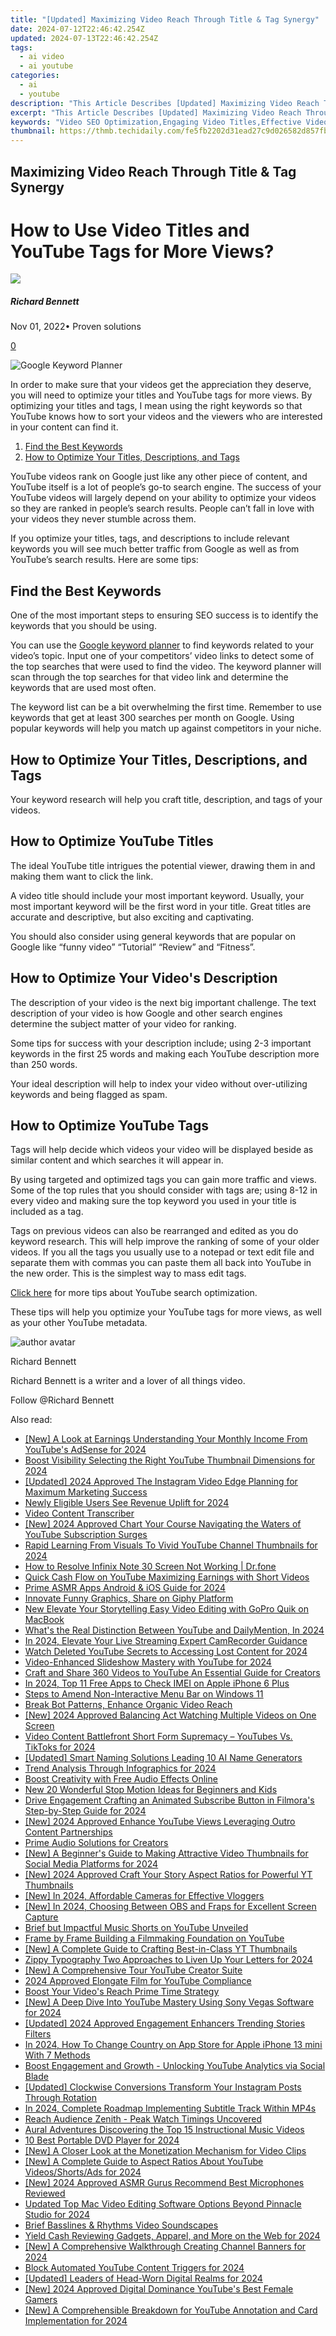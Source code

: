 ```yaml
---
title: "[Updated] Maximizing Video Reach Through Title & Tag Synergy"
date: 2024-07-12T22:46:42.254Z
updated: 2024-07-13T22:46:42.254Z
tags:
  - ai video
  - ai youtube
categories:
  - ai
  - youtube
description: "This Article Describes [Updated] Maximizing Video Reach Through Title & Tag Synergy"
excerpt: "This Article Describes [Updated] Maximizing Video Reach Through Title & Tag Synergy"
keywords: "Video SEO Optimization,Engaging Video Titles,Effective Video Tags,Boosting Video Views,Title & Tag Strategy,Video Reach Expansion,Synergistic Video Meta"
thumbnail: https://thmb.techidaily.com/fe5fb2202d31ead27c9d026582d857fbe91d9882cc06bf2431577eb2dc90df03.jpg
---
```


## Maximizing Video Reach Through Title & Tag Synergy

# How to Use Video Titles and YouTube Tags for More Views?

![](https://images.wondershare.com/filmora/article-images/richard-bennett.jpg)

##### Richard Bennett

 Nov 01, 2022• Proven solutions

[0](#commentsBoxSeoTemplate)

![Google Keyword Planner](https://images.wondershare.com/filmora/article-images/google-ads-keyword-planner.jpg)

In order to make sure that your videos get the appreciation they deserve, you will need to optimize your titles and YouTube tags for more views. By optimizing your titles and tags, I mean using the right keywords so that YouTube knows how to sort your videos and the viewers who are interested in your content can find it.

1. [Find the Best Keywords](#find)
2. [How to Optimize Your Titles, Descriptions, and Tags](#how)

 YouTube videos rank on Google just like any other piece of content, and YouTube itself is a lot of people’s go-to search engine. The success of your YouTube videos will largely depend on your ability to optimize your videos so they are ranked in people’s search results. People can’t fall in love with your videos they never stumble across them.

If you optimize your titles, tags, and descriptions to include relevant keywords you will see much better traffic from Google as well as from YouTube’s search results. Here are some tips:

## Find the Best Keywords

One of the most important steps to ensuring SEO success is to identify the keywords that you should be using.

You can use the [Google keyword planner](https://adwords.google.com/KeywordPlanner) to find keywords related to your video’s topic. Input one of your competitors’ video links to detect some of the top searches that were used to find the video. The keyword planner will scan through the top searches for that video link and determine the keywords that are used most often.

The keyword list can be a bit overwhelming the first time. Remember to use keywords that get at least 300 searches per month on Google. Using popular keywords will help you match up against competitors in your niche.

## How to Optimize Your Titles, Descriptions, and Tags

Your keyword research will help you craft title, description, and tags of your videos.

## How to Optimize YouTube Titles

The ideal YouTube title intrigues the potential viewer, drawing them in and making them want to click the link.

A video title should include your most important keyword. Usually, your most important keyword will be the first word in your title. Great titles are accurate and descriptive, but also exciting and captivating.

You should also consider using general keywords that are popular on Google like “funny video” “Tutorial” “Review” and “Fitness”.

## How to Optimize Your Video's Description

The description of your video is the next big important challenge. The text description of your video is how Google and other search engines determine the subject matter of your video for ranking.

Some tips for success with your description include; using 2-3 important keywords in the first 25 words and making each YouTube description more than 250 words.

Your ideal description will help to index your video without over-utilizing keywords and being flagged as spam.

## How to Optimize YouTube Tags

Tags will help decide which videos your video will be displayed beside as similar content and which searches it will appear in.

By using targeted and optimized tags you can gain more traffic and views. Some of the top rules that you should consider with tags are; using 8-12 in every video and making sure the top keyword you used in your title is included as a tag.

Tags on previous videos can also be rearranged and edited as you do keyword research. This will help improve the ranking of some of your older videos. If you all the tags you usually use to a notepad or text edit file and separate them with commas you can paste them all back into YouTube in the new order. This is the simplest way to mass edit tags.

[Click here](https://www.filmora.io/community-blog/4-steps-to-rank-higher-in-youtube%E2%80%99s-search-results-277.html) for more tips about YouTube search optimization.

These tips will help you optimize your YouTube tags for more views, as well as your other YouTube metadata.

![author avatar](https://images.wondershare.com/filmora/article-images/richard-bennett.jpg)

Richard Bennett

Richard Bennett is a writer and a lover of all things video.

Follow @Richard Bennett


<ins class="adsbygoogle"
     style="display:block"
     data-ad-format="autorelaxed"
     data-ad-client="ca-pub-7571918770474297"
     data-ad-slot="1223367746"></ins>



<ins class="adsbygoogle"
     style="display:block"
     data-ad-client="ca-pub-7571918770474297"
     data-ad-slot="8358498916"
     data-ad-format="auto"
     data-full-width-responsive="true"></ins>



<span class="atpl-alsoreadstyle">Also read:</span>
<div><ul>
<li><a href="https://youtube-blog.techidaily.com/-look-at-earnings-understanding-your-monthly-income-from-youtubes-adsense-for-2024/"><u>[New] A Look at Earnings  Understanding Your Monthly Income From YouTube's AdSense for 2024</u></a></li>
<li><a href="https://youtube-tips.techidaily.com/-visibility-selecting-the-right-youtube-thumbnail-dimensions-for-2024/"><u>Boost Visibility  Selecting the Right YouTube Thumbnail Dimensions for 2024</u></a></li>
<li><a href="https://instagram-video-recordings.techidaily.com/updated-2024-approved-the-instagram-video-edge-planning-for-maximum-marketing-success/"><u>[Updated] 2024 Approved  The Instagram Video Edge  Planning for Maximum Marketing Success</u></a></li>
<li><a href="https://youtube-tips.techidaily.com/-eligible-users-see-revenue-uplift-for-2024/"><u>Newly Eligible Users See Revenue Uplift for 2024</u></a></li>
<li><a href="https://youtube-tips.techidaily.com/-content-transcriber/"><u>Video Content Transcriber</u></a></li>
<li><a href="https://youtube-tips.techidaily.com/024-approved-chart-your-course-navigating-the-waters-of-youtube-subscription-surges/"><u>[New] 2024 Approved  Chart Your Course  Navigating the Waters of YouTube Subscription Surges</u></a></li>
<li><a href="https://youtube-tips.techidaily.com/-learning-from-visuals-to-vivid-youtube-channel-thumbnails-for-2024/"><u>Rapid Learning  From Visuals To Vivid YouTube Channel Thumbnails for 2024</u></a></li>
<li><a href="https://howto.techidaily.com/how-to-resolve-infinix-note-30-screen-not-working-drfone-by-drfone-fix-android-problems-fix-android-problems/"><u>How to Resolve Infinix Note 30 Screen Not Working | Dr.fone</u></a></li>
<li><a href="https://youtube-tips.techidaily.com/-cash-flow-on-youtube-maximizing-earnings-with-short-videos/"><u>Quick Cash Flow on YouTube  Maximizing Earnings with Short Videos</u></a></li>
<li><a href="https://youtube-tips.techidaily.com/-asmr-apps-android-and-ios-guide-for-2024/"><u>Prime ASMR Apps  Android & iOS Guide for 2024</u></a></li>
<li><a href="https://article-tips.techidaily.com/innovate-funny-graphics-share-on-giphy-platform/"><u>Innovate Funny Graphics, Share on Giphy Platform</u></a></li>
<li><a href="https://ai-driven-video-production.techidaily.com/new-elevate-your-storytelling-easy-video-editing-with-gopro-quik-on-macbook/"><u>New Elevate Your Storytelling Easy Video Editing with GoPro Quik on MacBook</u></a></li>
<li><a href="https://youtube-tips.techidaily.com/-the-real-distinction-between-youtube-and-dailymention-in-2024/"><u>What's the Real Distinction Between YouTube and DailyMention, In 2024</u></a></li>
<li><a href="https://on-screen-recording.techidaily.com/in-2024-elevate-your-live-streaming-expert-camrecorder-guidance/"><u>In 2024, Elevate Your Live Streaming  Expert CamRecorder Guidance</u></a></li>
<li><a href="https://youtube-tips.techidaily.com/-deleted-youtube-secrets-to-accessing-lost-content-for-2024/"><u>Watch Deleted YouTube  Secrets to Accessing Lost Content for 2024</u></a></li>
<li><a href="https://youtube-tips.techidaily.com/-enhanced-slideshow-mastery-with-youtube-for-2024/"><u>Video-Enhanced Slideshow Mastery with YouTube for 2024</u></a></li>
<li><a href="https://youtube-tips.techidaily.com/-and-share-360-videos-to-youtube-an-essential-guide-for-creators/"><u>Craft and Share 360 Videos to YouTube  An Essential Guide for Creators</u></a></li>
<li><a href="https://sim-unlock.techidaily.com/in-2024-top-11-free-apps-to-check-imei-on-apple-iphone-6-plus-by-drfone-ios/"><u>In 2024, Top 11 Free Apps to Check IMEI on Apple iPhone 6 Plus</u></a></li>
<li><a href="https://windows11.techidaily.com/steps-to-amend-non-interactive-menu-bar-on-windows-11/"><u>Steps to Amend Non-Interactive Menu Bar on Windows 11</u></a></li>
<li><a href="https://youtube-tips.techidaily.com/-bot-patterns-enhance-organic-video-reach/"><u>Break Bot Patterns, Enhance Organic Video Reach</u></a></li>
<li><a href="https://youtube-tips.techidaily.com/024-approved-balancing-act-watching-multiple-videos-on-one-screen/"><u>[New] 2024 Approved  Balancing Act  Watching Multiple Videos on One Screen</u></a></li>
<li><a href="https://youtube-tips.techidaily.com/-content-battlefront-short-form-supremacy-youtubes-vs-tiktoks-for-2024/"><u>Video Content Battlefront  Short Form Supremacy – YouTubes Vs. TikToks for 2024</u></a></li>
<li><a href="https://extra-skills.techidaily.com/updated-smart-naming-solutions-leading-10-ai-name-generators/"><u>[Updated] Smart Naming Solutions  Leading 10 AI Name Generators</u></a></li>
<li><a href="https://youtube-tips.techidaily.com/-analysis-through-infographics-for-2024/"><u>Trend Analysis Through Infographics for 2024</u></a></li>
<li><a href="https://youtube-tips.techidaily.com/-creativity-with-free-audio-effects-online/"><u>Boost Creativity with Free Audio Effects Online</u></a></li>
<li><a href="https://meme-emoji.techidaily.com/new-20-wonderful-stop-motion-ideas-for-beginners-and-kids/"><u>New 20 Wonderful Stop Motion Ideas for Beginners and Kids</u></a></li>
<li><a href="https://youtube-tips.techidaily.com/-engagement-crafting-an-animated-subscribe-button-in-filmoras-step-by-step-guide-for-2024/"><u>Drive Engagement  Crafting an Animated Subscribe Button in Filmora's Step-by-Step Guide for 2024</u></a></li>
<li><a href="https://facebook-video-share.techidaily.com/new-2024-approved-enhance-youtube-views-leveraging-outro-content-partnerships/"><u>[New] 2024 Approved  Enhance YouTube Views  Leveraging Outro Content Partnerships</u></a></li>
<li><a href="https://youtube-tips.techidaily.com/-audio-solutions-for-creators/"><u>Prime Audio Solutions for Creators</u></a></li>
<li><a href="https://youtube-tips.techidaily.com/-beginners-guide-to-making-attractive-video-thumbnails-for-social-media-platforms-for-2024/"><u>[New] A Beginner's Guide to Making Attractive Video Thumbnails for Social Media Platforms for 2024</u></a></li>
<li><a href="https://youtube-tips.techidaily.com/024-approved-craft-your-story-aspect-ratios-for-powerful-yt-thumbnails/"><u>[New] 2024 Approved  Craft Your Story  Aspect Ratios for Powerful YT Thumbnails</u></a></li>
<li><a href="https://facebook-record-videos.techidaily.com/new-in-2024-affordable-cameras-for-effective-vloggers/"><u>[New] In 2024, Affordable Cameras for Effective Vloggers</u></a></li>
<li><a href="https://screen-mirroring-recording.techidaily.com/new-in-2024-choosing-between-obs-and-fraps-for-excellent-screen-capture/"><u>[New] In 2024, Choosing Between OBS and Fraps for Excellent Screen Capture</u></a></li>
<li><a href="https://youtube-tips.techidaily.com/-but-impactful-music-shorts-on-youtube-unveiled/"><u>Brief but Impactful  Music Shorts on YouTube Unveiled</u></a></li>
<li><a href="https://youtube-tips.techidaily.com/-by-frame-building-a-filmmaking-foundation-on-youtube/"><u>Frame by Frame  Building a Filmmaking Foundation on YouTube</u></a></li>
<li><a href="https://youtube-tips.techidaily.com/-complete-guide-to-crafting-best-in-class-yt-thumbnails/"><u>[New] A Complete Guide to Crafting Best-in-Class YT Thumbnails</u></a></li>
<li><a href="https://youtube-tips.techidaily.com/-typography-two-approaches-to-liven-up-your-letters-for-2024/"><u>Zippy Typography  Two Approaches to Liven Up Your Letters for 2024</u></a></li>
<li><a href="https://youtube-tips.techidaily.com/-comprehensive-tour-youtube-creator-suite/"><u>[New] A Comprehensive Tour  YouTube Creator Suite</u></a></li>
<li><a href="https://youtube-clips.techidaily.com/2024-approved-elongate-film-for-youtube-compliance/"><u>2024 Approved  Elongate Film for YouTube Compliance</u></a></li>
<li><a href="https://youtube-tips.techidaily.com/-your-videos-reach-prime-time-strategy/"><u>Boost Your Video's Reach  Prime Time Strategy</u></a></li>
<li><a href="https://youtube-tips.techidaily.com/-deep-dive-into-youtube-mastery-using-sony-vegas-software-for-2024/"><u>[New] A Deep Dive Into YouTube Mastery Using Sony Vegas Software for 2024</u></a></li>
<li><a href="https://instagram-clips.techidaily.com/updated-2024-approved-engagement-enhancers-trending-stories-filters/"><u>[Updated] 2024 Approved  Engagement Enhancers  Trending Stories Filters</u></a></li>
<li><a href="https://ios-unlock.techidaily.com/in-2024-how-to-change-country-on-app-store-for-apple-iphone-13-mini-with-7-methods-by-drfone-ios/"><u>In 2024, How To Change Country on App Store for Apple iPhone 13 mini With 7 Methods</u></a></li>
<li><a href="https://youtube-tips.techidaily.com/-engagement-and-growth-unlocking-youtube-analytics-via-social-blade/"><u>Boost Engagement and Growth - Unlocking YouTube Analytics via Social Blade</u></a></li>
<li><a href="https://instagram-video-recordings.techidaily.com/updated-clockwise-conversions-transform-your-instagram-posts-through-rotation/"><u>[Updated] Clockwise Conversions  Transform Your Instagram Posts Through Rotation</u></a></li>
<li><a href="https://extra-hints.techidaily.com/in-2024-complete-roadmap-implementing-subtitle-track-within-mp4s/"><u>In 2024, Complete Roadmap  Implementing Subtitle Track Within MP4s</u></a></li>
<li><a href="https://youtube-tips.techidaily.com/-audience-zenith-peak-watch-timings-uncovered/"><u>Reach Audience Zenith - Peak Watch Timings Uncovered</u></a></li>
<li><a href="https://youtube-tips.techidaily.com/-adventures-discovering-the-top-15-instructional-music-videos/"><u>Aural Adventures  Discovering the Top 15 Instructional Music Videos</u></a></li>
<li><a href="https://extra-hints.techidaily.com/10-best-portable-dvd-player-for-2024/"><u>10 Best Portable DVD Player for 2024</u></a></li>
<li><a href="https://youtube-tips.techidaily.com/-closer-look-at-the-monetization-mechanism-for-video-clips/"><u>[New] A Closer Look at the Monetization Mechanism for Video Clips</u></a></li>
<li><a href="https://youtube-tips.techidaily.com/-complete-guide-to-aspect-ratios-about-youtube-videosshortsads-for-2024/"><u>[New] A Complete Guide to Aspect Ratios About YouTube Videos/Shorts/Ads for 2024</u></a></li>
<li><a href="https://youtube-tips.techidaily.com/024-approved-asmr-gurus-recommend-best-microphones-reviewed/"><u>[New] 2024 Approved  ASMR Gurus Recommend  Best Microphones Reviewed</u></a></li>
<li><a href="https://ai-driven-video-production.techidaily.com/updated-top-mac-video-editing-software-options-beyond-pinnacle-studio-for-2024/"><u>Updated Top Mac Video Editing Software Options Beyond Pinnacle Studio for 2024</u></a></li>
<li><a href="https://youtube-tips.techidaily.com/-basslines-and-rhythms-video-soundscapes/"><u>Brief Basslines & Rhythms  Video Soundscapes</u></a></li>
<li><a href="https://youtube-tips.techidaily.com/-cash-reviewing-gadgets-apparel-and-more-on-the-web-for-2024/"><u>Yield Cash Reviewing Gadgets, Apparel, and More on the Web for 2024</u></a></li>
<li><a href="https://youtube-tips.techidaily.com/-comprehensive-walkthrough-creating-channel-banners-for-2024/"><u>[New] A Comprehensive Walkthrough  Creating Channel Banners for 2024</u></a></li>
<li><a href="https://youtube-tips.techidaily.com/-automated-youtube-content-triggers-for-2024/"><u>Block Automated YouTube Content Triggers for 2024</u></a></li>
<li><a href="https://fox-helps.techidaily.com/updated-leaders-of-head-worn-digital-realms-for-2024/"><u>[Updated] Leaders of Head-Worn Digital Realms for 2024</u></a></li>
<li><a href="https://youtube-tips.techidaily.com/024-approved-digital-dominance-youtubes-best-female-gamers/"><u>[New] 2024 Approved  Digital Dominance  YouTube's Best Female Gamers</u></a></li>
<li><a href="https://youtube-tips.techidaily.com/-comprehensible-breakdown-for-youtube-annotation-and-card-implementation-for-2024/"><u>[New] A Comprehensible Breakdown for YouTube Annotation and Card Implementation for 2024</u></a></li>
</ul></div>
